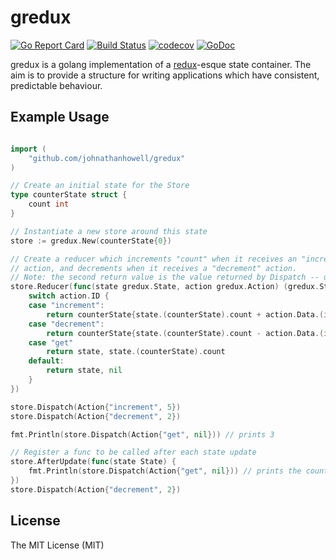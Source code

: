 # gredux
[![Go Report Card](https://goreportcard.com/badge/github.com/johnathanhowell/gredux)](https://goreportcard.com/report/github.com/johnathanhowell/gredux)
[![Build Status](https://travis-ci.org/johnathanhowell/gredux.svg?branch=master)](https://travis-ci.org/johnathanhowell/gredux)
[![codecov](https://codecov.io/gh/johnathanhowell/gredux/branch/master/graph/badge.svg)](https://codecov.io/gh/johnathanhowell/gredux)
[![GoDoc](https://godoc.org/github.com/johnathanhowell/gredux?status.svg)](https://godoc.org/github.com/johnathanhowell/gredux)

gredux is a golang implementation of a [redux](https://github.com/reactjs/redux)-esque state container. The aim is to provide a structure for writing applications which have consistent, predictable behaviour.

## Example Usage

```go

import (
	"github.com/johnathanhowell/gredux"
)

// Create an initial state for the Store
type counterState struct {
	count int
}

// Instantiate a new store around this state
store := gredux.New(counterState{0})

// Create a reducer which increments "count" when it receives an "increment"
// action, and decrements when it receives a "decrement" action.
// Note: the second return value is the value returned by Dispatch -- useful for selectors
store.Reducer(func(state gredux.State, action gredux.Action) (gredux.State, interface{}) {
	switch action.ID {
	case "increment":
		return counterState{state.(counterState).count + action.Data.(int)}, nil
	case "decrement":
		return counterState{state.(counterState).count - action.Data.(int)}, nil
	case "get"
		return state, state.(counterState).count
	default:
		return state, nil
	}
})

store.Dispatch(Action{"increment", 5})
store.Dispatch(Action{"decrement", 2})

fmt.Println(store.Dispatch(Action{"get", nil})) // prints 3

// Register a func to be called after each state update
store.AfterUpdate(func(state State) {
	fmt.Println(store.Dispatch(Action{"get", nil})) // prints the count after every state update
})
store.Dispatch(Action{"decrement", 2})
```

## License
The MIT License (MIT)
